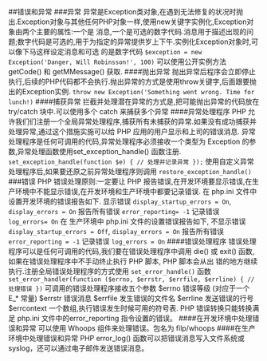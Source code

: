 ##错误和异常
###异常
异常是Exception类对象,在遇到无法修复的状况时抛出.Exception对象与其他任何PHP对象一样,使用new关键字实例化,Exception对象由两个主要的属性:一个是
消息,一个是可选的数字代码.消息用于描述出现的问题;数字代码是可选的,用于为指定的异常提供岁上下午.实例化Exception对象时,可以像下马这样设定消息和可选
的是数字代码 `$exception = new Exception('Danger, Will Robinsson!', 100)` 可以使用公开实例方法 getCode() 和 getMMessage() 获取.
####抛出异常
抛出异常后程序会立即停止执行,后续的PHP代码都不会执行.抛出异常的方式是使用throw关键字,后面跟要抛出的Exception实例.
`throw new Exception('Something went wrong. Time for lunch!)`
####捕获异常
拦截并处理潜在异常的方式是,把可能抛出异常的代码放在 try/catch 块中.可以使用多个 catch 来捕获多个异常
####异常处理程序
PHP 允许我们们注册一个全局异常处理程序,捕获所有未捕获的异常.如果没有成功捕获并处理异常,通过这个措施实施可以给 PHP 应用的用户显示和上司的错误消息.
异常处理程序是任何可调用的代码,异常处理程序必须接收一个类型为 Exception 的参数,异常处理函数使用set_exception_handle() 函数注册.
`set_exception_handle(function $e) { // 处理并记录异常 });`
使用自定义异常处理程序后,如果要还原之前异常处理程序则调用 `restore_exception_handle()`
###错误
PHP 错误处理原则:一定要让 PHP 报告错误,在开发环境要显示错误,在生产环境中不能显示错误,在开发环境和生产环境中都要记录错误.
在 php.ini 文件中设置开发环境的错误报告如下.
显示错误 `display_startup_errors = On`, `display_errors = On`
报告所有错误 `error_reporting= -1`
记录错误 `log_errors= On`
在 生产环境中 php.ini 文件的设置错误报告如下,
不显示错误 `display_startup_errors = Off`, `display_errors = On`
报告所有错误 `error_reporting = -1`
记录错误  `log_errors = On`
####错误处理程序
错误处理程序可以是任何可调用的代码,我们要在错误处理程序中调用 die() 或 exit() 函数,如果在错误处理程序中不手动终止执行 PHP 脚本, PHP 脚本会从出
错的地方继续执行.注册全局错误处理程序的方式使用 `set_error_handle()` 函数
` set_error_handler(function ($errno, $errstr, $errfile, $errline) { // 处理错误 })`
可调用的错误处理程序接收五个参数
$errno  错误等级 (对应于一个 E_* 常量)
$errstr 错误消息
$errfile    发生错误的文件名
$errline    发送错误的行号
$errcontext 一个数组,执行错误发生时候可用的符号表.
PHP 错误转换只能转换满足 php.ini 文件中的error_reporting 指令设置的错误。
####在开发环境中处理错误和异常
可以使用 Whoops 组件来处理错误。包名为 filp/whoops
####在生产环境中处理错误和异常
PHP error_log() 函数可以把错误消息写入文件系统或syslog，还可以通过电子邮件发送错误消息。